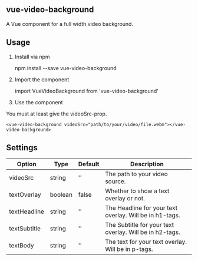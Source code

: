 vue-video-background
----

A Vue component for a full width video background.

## Usage

1. Install via npm

    npm install --save vue-video-background

2. Import the component

    import VueVideoBackground from 'vue-video-background'

3. Use the component

You must at least give the videoSrc-prop.

    <vue-video-background videoSrc="path/to/your/video/file.webm"></vue-video-background>


## Settings

Option | Type | Default | Description
------ | ---- | ------- | -----------
videoSrc | string | '' | The path to your video source.
textOverlay | boolean | false | Whether to show a text overlay or not.
textHeadline | string | '' | The Headline for your text overlay. Will be in h1-tags.
textSubtitle | string | '' | The Subtitle for your text overlay. Will be in h2-tags.
textBody | string | '' | The text for your text overlay. Will be in p-tags.

